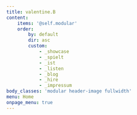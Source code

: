 ```yaml
---
title: valentine.B
content:
    items: '@self.modular'
    order:
        by: default
        dir: asc
        custom:
            - _showcase
            - _spielt
            - _ist
            - _listen
            - _blog
            - _hire
            - _impressum
body_classes: 'modular header-image fullwidth'
menu: Home
onpage_menu: true
---
```

